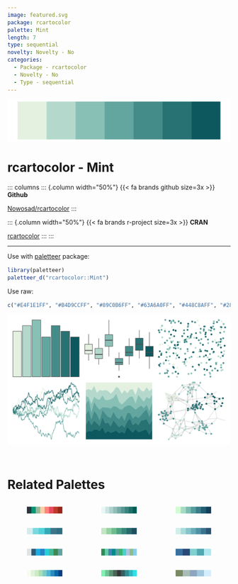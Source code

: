 ```yaml
---
image: featured.svg
package: rcartocolor
palette: Mint
length: 7
type: sequential
novelty: Novelty - No
categories:
  - Package - rcartocolor
  - Novelty - No
  - Type - sequential
---
```


![](featured.svg)

# rcartocolor - Mint 

::: columns
::: {.column width="50%"}
{{< fa brands github size=3x >}}
**Github**

[Nowosad/rcartocolor](https://github.com/Nowosad/rcartocolor)
:::

::: {.column width="50%"}
{{< fa brands r-project size=3x >}}
**CRAN**

[rcartocolor](https://CRAN.R-project.org/package=rcartocolor)
:::
:::

<hr> 

Use with [paletteer](https://emilhvitfeldt.github.io/paletteer/) package:

```r
library(paletteer)
paletteer_d("rcartocolor::Mint")
```

Use raw:

```r
c("#E4F1E1FF", "#B4D9CCFF", "#89C0B6FF", "#63A6A0FF", "#448C8AFF", "#287274FF", "#0D585FFF")
``` 

![](examples.png) 

<br>

# Related Palettes

<div class="list" style="display: grid; grid-template-columns: auto auto auto;"> <figure class="figure">
<a href="../../awtools/a_palette/"> <img src="../../awtools/a_palette/featured.svg" style="width: 100%;" class="figure-img"></a>
</figure> <figure class="figure">
<a href="../../Redmonder/sPBIGn/"> <img src="../../Redmonder/sPBIGn/featured.svg" style="width: 100%;" class="figure-img"></a>
</figure> <figure class="figure">
<a href="../../rcartocolor/DarkMint/"> <img src="../../rcartocolor/DarkMint/featured.svg" style="width: 100%;" class="figure-img"></a>
</figure> <figure class="figure">
<a href="../../musculusColors/Bmlunge/"> <img src="../../musculusColors/Bmlunge/featured.svg" style="width: 100%;" class="figure-img"></a>
</figure> <figure class="figure">
<a href="../../rcartocolor/BluGrn/"> <img src="../../rcartocolor/BluGrn/featured.svg" style="width: 100%;" class="figure-img"></a>
</figure> <figure class="figure">
<a href="../../rcartocolor/Teal/"> <img src="../../rcartocolor/Teal/featured.svg" style="width: 100%;" class="figure-img"></a>
</figure> <figure class="figure">
<a href="../../Redmonder/qMSOBu2/"> <img src="../../Redmonder/qMSOBu2/featured.svg" style="width: 100%;" class="figure-img"></a>
</figure> <figure class="figure">
<a href="../../miscpalettes/seaGreen/"> <img src="../../miscpalettes/seaGreen/featured.svg" style="width: 100%;" class="figure-img"></a>
</figure> <figure class="figure">
<a href="../../palettetown/pineco/"> <img src="../../palettetown/pineco/featured.svg" style="width: 100%;" class="figure-img"></a>
</figure> <figure class="figure">
<a href="../../RColorBrewer/GnBu/"> <img src="../../RColorBrewer/GnBu/featured.svg" style="width: 100%;" class="figure-img"></a>
</figure> <figure class="figure">
<a href="../../trekcolors/romulan2/"> <img src="../../trekcolors/romulan2/featured.svg" style="width: 100%;" class="figure-img"></a>
</figure> <figure class="figure">
<a href="../../fishualize/Sardinella_brasiliensis/"> <img src="../../fishualize/Sardinella_brasiliensis/featured.svg" style="width: 100%;" class="figure-img"></a>
</figure> 
</div>
